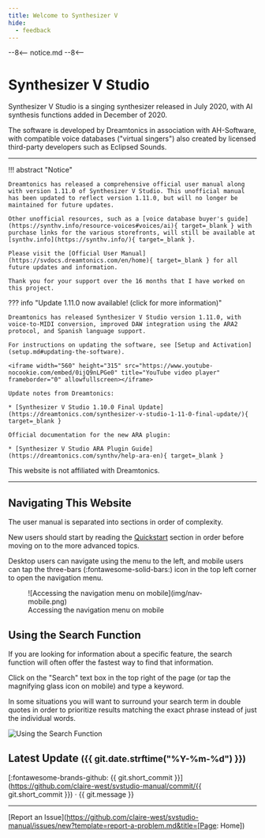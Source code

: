 ```yaml
---
title: Welcome to Synthesizer V
hide:
  - feedback
---
```


--8<--
notice.md
--8<--

# Synthesizer V Studio

<!-- ![Synthesizer V Logo](/img/synthesizer-v.png) -->

Synthesizer V Studio is a singing synthesizer released in July 2020, with AI synthesis functions added in December of 2020.

The software is developed by Dreamtonics in association with AH-Software, with compatible voice databases ("virtual singers") also created by licensed third-party developers such as Eclipsed Sounds.

---

!!! abstract "Notice"

    Dreamtonics has released a comprehensive official user manual along with version 1.11.0 of Synthesizer V Studio. This unofficial manual has been updated to reflect version 1.11.0, but will no longer be maintained for future updates.

    Other unofficial resources, such as a [voice database buyer's guide](https://synthv.info/resource-voices#voices/ai){ target=_blank } with purchase links for the various storefronts, will still be available at [synthv.info](https://synthv.info/){ target=_blank }.

    Please visit the [Official User Manual](https://svdocs.dreamtonics.com/en/home){ target=_blank } for all future updates and information.

    Thank you for your support over the 16 months that I have worked on this project.

??? info "Update 1.11.0 now available! (click for more information)"

    Dreamtonics has released Synthesizer V Studio version 1.11.0, with voice-to-MIDI conversion, improved DAW integration using the ARA2 protocol, and Spanish language support.

    For instructions on updating the software, see [Setup and Activation](setup.md#updating-the-software).

    <iframe width="560" height="315" src="https://www.youtube-nocookie.com/embed/0ijQ9nLPGe0" title="YouTube video player" frameborder="0" allowfullscreen></iframe>

    Update notes from Dreamtonics:

    * [Synthesizer V Studio 1.10.0 Final Update](https://dreamtonics.com/synthesizer-v-studio-1-11-0-final-update/){ target=_blank }

    Official documentation for the new ARA plugin:

    * [Synthesizer V Studio ARA Plugin Guide](https://dreamtonics.com/synthv/help-ara-en){ target=_blank }

This website is not affiliated with Dreamtonics.

---

## Navigating This Website

The user manual is separated into sections in order of complexity.

New users should start by reading the [Quickstart](workspace/layout.md) section in order before moving on to the more advanced topics.

Desktop users can navigate using the menu to the left, and mobile users can tap the three-bars (:fontawesome-solid-bars:) icon in the top left corner to open the navigation menu.

<figure markdown>
  ![Accessing the navigation menu on mobile](img/nav-mobile.png)
  <figcaption>Accessing the navigation menu on mobile</figcaption>
</figure>

## Using the Search Function

If you are looking for information about a specific feature, the search function will often offer the fastest way to find that information.

Click on the "Search" text box in the top right of the page (or tap the magnifying glass icon on mobile) and type a keyword.

In some situations you will want to surround your search term in double quotes in order to prioritize results matching the exact phrase instead of just the individual words.

![Using the Search Function](img/nav-search.png)

## Latest Update <small>(<span class="git-revision-date-localized-plugin git-revision-date-localized-plugin-timeago"><span class="timeago" datetime="{{ git.date.isoformat() }}" locale="en"></span></span><span class="git-revision-date-localized-plugin git-revision-date-localized-plugin-iso_date">{{ git.date.strftime("%Y-%m-%d") }}</span>)</small>

[:fontawesome-brands-github: {{ git.short_commit }}](https://github.com/claire-west/svstudio-manual/commit/{{ git.short_commit }})</small> · {{ git.message }}

---

[Report an Issue](https://github.com/claire-west/svstudio-manual/issues/new?template=report-a-problem.md&title=[Page: Home])

